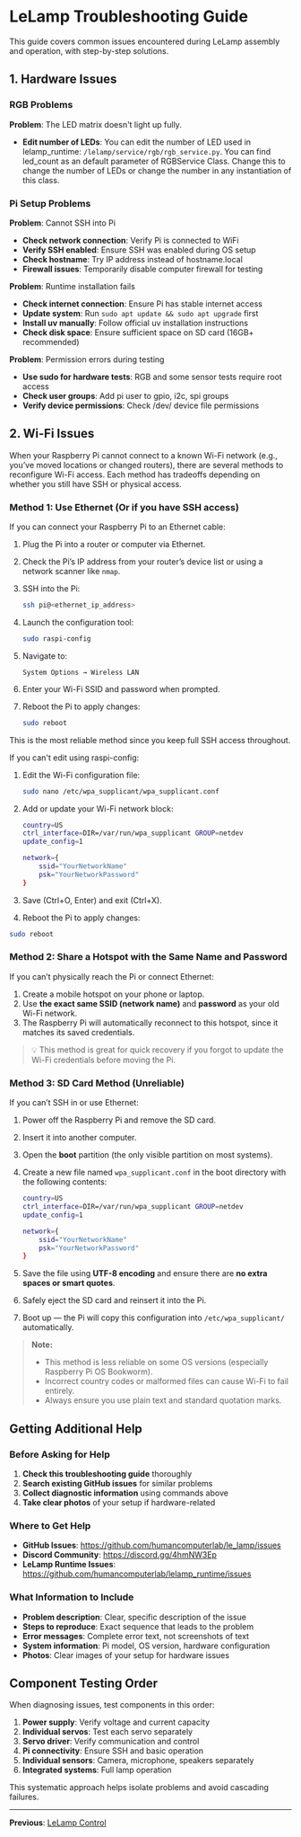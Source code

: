 # LeLamp Troubleshooting Guide

This guide covers common issues encountered during LeLamp assembly and operation, with step-by-step solutions.

## 1. Hardware Issues

### RGB Problems

**Problem**: The LED matrix doesn't light up fully.

- **Edit number of LEDs**: You can edit the number of LED used in lelamp_runtime: `/lelamp/service/rgb/rgb_service.py`. You can find led_count as an default parameter of RGBService Class. Change this to change the number of LEDs or change the number in any instantiation of this class.

### Pi Setup Problems

**Problem**: Cannot SSH into Pi

- **Check network connection**: Verify Pi is connected to WiFi
- **Verify SSH enabled**: Ensure SSH was enabled during OS setup
- **Check hostname**: Try IP address instead of hostname.local
- **Firewall issues**: Temporarily disable computer firewall for testing

**Problem**: Runtime installation fails

- **Check internet connection**: Ensure Pi has stable internet access
- **Update system**: Run `sudo apt update && sudo apt upgrade` first
- **Install uv manually**: Follow official uv installation instructions
- **Check disk space**: Ensure sufficient space on SD card (16GB+ recommended)

**Problem**: Permission errors during testing

- **Use sudo for hardware tests**: RGB and some sensor tests require root access
- **Check user groups**: Add pi user to gpio, i2c, spi groups
- **Verify device permissions**: Check /dev/ device file permissions

## 2. Wi-Fi Issues

When your Raspberry Pi cannot connect to a known Wi-Fi network (e.g., you’ve moved locations or changed routers), there are several methods to reconfigure Wi-Fi access. Each method has tradeoffs depending on whether you still have SSH or physical access.

### Method 1: Use Ethernet (Or if you have SSH access)

If you can connect your Raspberry Pi to an Ethernet cable:

1. Plug the Pi into a router or computer via Ethernet.
2. Check the Pi’s IP address from your router’s device list or using a network scanner like `nmap`.
3. SSH into the Pi:

   ```bash
   ssh pi@<ethernet_ip_address>
   ```

4. Launch the configuration tool:

   ```bash
   sudo raspi-config
   ```

5. Navigate to:

   ```pgsql
   System Options → Wireless LAN
   ```

6. Enter your Wi-Fi SSID and password when prompted.
7. Reboot the Pi to apply changes:
   ```bash
   sudo reboot
   ```

This is the most reliable method since you keep full SSH access throughout.

If you can't edit using raspi-config:

1. Edit the Wi-Fi configuration file:

   ```bash
   sudo nano /etc/wpa_supplicant/wpa_supplicant.conf
   ```

2. Add or update your Wi-Fi network block:

   ```bash
   country=US
   ctrl_interface=DIR=/var/run/wpa_supplicant GROUP=netdev
   update_config=1

   network={
       ssid="YourNetworkName"
       psk="YourNetworkPassword"
   }
   ```

3. Save (Ctrl+O, Enter) and exit (Ctrl+X).

4. Reboot the Pi to apply changes:

```bash
sudo reboot
```

### Method 2: Share a Hotspot with the Same Name and Password

If you can’t physically reach the Pi or connect Ethernet:

1. Create a mobile hotspot on your phone or laptop.
2. Use **the exact same SSID (network name)** and **password** as your old Wi-Fi network.
3. The Raspberry Pi will automatically reconnect to this hotspot, since it matches its saved credentials.

> 💡 This method is great for quick recovery if you forgot to update the Wi-Fi credentials before moving the Pi.

### Method 3: SD Card Method (Unreliable)

If you can’t SSH in or use Ethernet:

1. Power off the Raspberry Pi and remove the SD card.
2. Insert it into another computer.
3. Open the **boot** partition (the only visible partition on most systems).
4. Create a new file named `wpa_supplicant.conf` in the boot directory with the following contents:

   ```bash
   country=US
   ctrl_interface=DIR=/var/run/wpa_supplicant GROUP=netdev
   update_config=1

   network={
       ssid="YourNetworkName"
       psk="YourNetworkPassword"
   }
   ```

5. Save the file using **UTF-8 encoding** and ensure there are **no extra spaces or smart quotes**.
6. Safely eject the SD card and reinsert it into the Pi.
7. Boot up — the Pi will copy this configuration into `/etc/wpa_supplicant/` automatically.

> **Note:**
>
> - This method is less reliable on some OS versions (especially Raspberry Pi OS Bookworm).
> - Incorrect country codes or malformed files can cause Wi-Fi to fail entirely.
> - Always ensure you use plain text and standard quotation marks.

## Getting Additional Help

### Before Asking for Help

1. **Check this troubleshooting guide** thoroughly
2. **Search existing GitHub issues** for similar problems
3. **Collect diagnostic information** using commands above
4. **Take clear photos** of your setup if hardware-related

### Where to Get Help

- **GitHub Issues**: https://github.com/humancomputerlab/le_lamp/issues
- **Discord Community**: https://discord.gg/4hmNW3Ep
- **LeLamp Runtime Issues**: https://github.com/humancomputerlab/lelamp_runtime/issues

### What Information to Include

- **Problem description**: Clear, specific description of the issue
- **Steps to reproduce**: Exact sequence that leads to the problem
- **Error messages**: Complete error text, not screenshots of text
- **System information**: Pi model, OS version, hardware configuration
- **Photos**: Clear images of your setup for hardware issues

## Component Testing Order

When diagnosing issues, test components in this order:

1. **Power supply**: Verify voltage and current capacity
2. **Individual servos**: Test each servo separately
3. **Servo driver**: Verify communication and control
4. **Pi connectivity**: Ensure SSH and basic operation
5. **Individual sensors**: Camera, microphone, speakers separately
6. **Integrated systems**: Full lamp operation

This systematic approach helps isolate problems and avoid cascading failures.

---

**Previous**: [LeLamp Control](./5.%20LeLamp%20Control.md)
